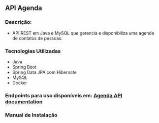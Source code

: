 ## API Agenda

### __Descrição:__
 * API REST em Java e MySQL que gerencia e disponibiliza uma agenda de contatos de pessoas.
### __Tecnologias Utilizadas__
 * Java
 * Spring Boot
 * Spring Data JPA com Hibernate
 * MySQL
 * Docker

### __Endpoints para uso disponíveis em:__ [Agenda API documentation](https://documenter.getpostman.com/view/13957290/TzRNEUu9)

### __Manual de Instalação__

